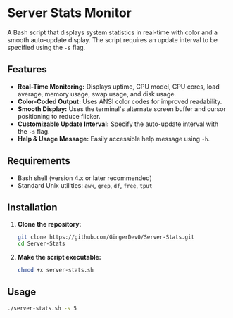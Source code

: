 # Server Stats Monitor

A Bash script that displays system statistics in real-time with color and a smooth auto-update display. The script requires an update interval to be specified using the `-s` flag.

## Features

- **Real-Time Monitoring:** Displays uptime, CPU model, CPU cores, load average, memory usage, swap usage, and disk usage.
- **Color-Coded Output:** Uses ANSI color codes for improved readability.
- **Smooth Display:** Uses the terminal's alternate screen buffer and cursor positioning to reduce flicker.
- **Customizable Update Interval:** Specify the auto-update interval with the `-s` flag.
- **Help & Usage Message:** Easily accessible help message using `-h`.

## Requirements

- Bash shell (version 4.x or later recommended)
- Standard Unix utilities: `awk`, `grep`, `df`, `free`, `tput`

## Installation

1. **Clone the repository:**

   ```bash
   git clone https://github.com/GingerDev0/Server-Stats.git
   cd Server-Stats

2. **Make the script executable:**

   ```bash
   chmod +x server-stats.sh

## Usage

   ```bash
   ./server-stats.sh -s 5

